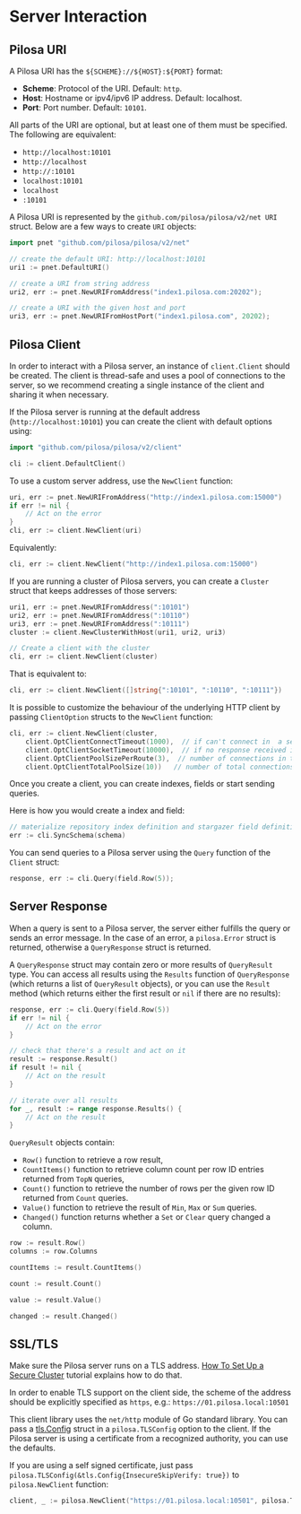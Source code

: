 # Server Interaction

## Pilosa URI

A Pilosa URI has the `${SCHEME}://${HOST}:${PORT}` format:
* **Scheme**: Protocol of the URI. Default: `http`.
* **Host**: Hostname or ipv4/ipv6 IP address. Default: localhost.
* **Port**: Port number. Default: `10101`.

All parts of the URI are optional, but at least one of them must be specified. The following are equivalent:

* `http://localhost:10101`
* `http://localhost`
* `http://:10101`
* `localhost:10101`
* `localhost`
* `:10101`

A Pilosa URI is represented by the `github.com/pilosa/pilosa/v2/net URI` struct. Below are a few ways to create `URI` objects:

```go
import pnet "github.com/pilosa/pilosa/v2/net"

// create the default URI: http://localhost:10101
uri1 := pnet.DefaultURI()

// create a URI from string address
uri2, err := pnet.NewURIFromAddress("index1.pilosa.com:20202");

// create a URI with the given host and port
uri3, err := pnet.NewURIFromHostPort("index1.pilosa.com", 20202);
```

## Pilosa Client

In order to interact with a Pilosa server, an instance of `client.Client` should be created. The client is thread-safe and uses a pool of connections to the server, so we recommend creating a single instance of the client and sharing it when necessary.

If the Pilosa server is running at the default address (`http://localhost:10101`) you can create the client with default options using:

```go
import "github.com/pilosa/pilosa/v2/client"

cli := client.DefaultClient()
```

To use a custom server address, use the `NewClient` function:

```go
uri, err := pnet.NewURIFromAddress("http://index1.pilosa.com:15000")
if err != nil {
    // Act on the error
}
cli, err := client.NewClient(uri)
```

Equivalently:
```go
cli, err := client.NewClient("http://index1.pilosa.com:15000")
```

If you are running a cluster of Pilosa servers, you can create a `Cluster` struct that keeps addresses of those servers:

```go
uri1, err := pnet.NewURIFromAddress(":10101")
uri2, err := pnet.NewURIFromAddress(":10110")
uri3, err := pnet.NewURIFromAddress(":10111")
cluster := client.NewClusterWithHost(uri1, uri2, uri3)

// Create a client with the cluster
cli, err := client.NewClient(cluster)
```

That is equivalent to:
```go
cli, err := client.NewClient([]string{":10101", ":10110", ":10111"})

```

It is possible to customize the behaviour of the underlying HTTP client by passing `ClientOption` structs to the `NewClient` function:

```go
cli, err := client.NewClient(cluster,
    client.OptClientConnectTimeout(1000),  // if can't connect in  a second, close the connection
    client.OptClientSocketTimeout(10000),  // if no response received in 10 seconds, close the connection
    client.OptClientPoolSizePerRoute(3),  // number of connections in the pool per host
    client.OptClientTotalPoolSize(10))   // number of total connections in the pool
```

Once you create a client, you can create indexes, fields or start sending queries.

Here is how you would create a index and field:

```go
// materialize repository index definition and stargazer field definition initialized before
err := cli.SyncSchema(schema)
```

You can send queries to a Pilosa server using the `Query` function of the `Client` struct:

```go
response, err := cli.Query(field.Row(5));
```

## Server Response

When a query is sent to a Pilosa server, the server either fulfills the query or sends an error message. In the case of an error, a `pilosa.Error` struct is returned, otherwise a `QueryResponse` struct is returned.

A `QueryResponse` struct may contain zero or more results of `QueryResult` type. You can access all results using the `Results` function of `QueryResponse` (which returns a list of `QueryResult` objects), or you can use the `Result` method (which returns either the first result or `nil` if there are no results):

```go
response, err := cli.Query(field.Row(5))
if err != nil {
    // Act on the error
}

// check that there's a result and act on it
result := response.Result()
if result != nil {
    // Act on the result
}

// iterate over all results
for _, result := range response.Results() {
    // Act on the result
}
```

`QueryResult` objects contain:

* `Row()` function to retrieve a row result,
* `CountItems()` function to retrieve column count per row ID entries returned from `TopN` queries,
* `Count()` function to retrieve the number of rows per the given row ID returned from `Count` queries.
* `Value()` function to retrieve the result of `Min`, `Max` or `Sum` queries.
* `Changed()` function returns whether a `Set` or `Clear` query changed a column.

```go
row := result.Row()
columns := row.Columns

countItems := result.CountItems()

count := result.Count()

value := result.Value()

changed := result.Changed()
```

## SSL/TLS

Make sure the Pilosa server runs on a TLS address. [How To Set Up a Secure Cluster](https://www.pilosa.com/docs/latest/tutorials/#how-to-set-up-a-secure-cluster) tutorial explains how to do that.

In order to enable TLS support on the client side, the scheme of the address should be explicitly specified as `https`, e.g.: `https://01.pilosa.local:10501`

This client library uses the `net/http` module of Go standard library. You can pass a [tls.Config](https://golang.org/pkg/crypto/tls/#Config) struct in a `pilosa.TLSConfig` option to the client. If the Pilosa server is using a certificate from a recognized authority, you can use the defaults.

If you are using a self signed certificate, just pass `pilosa.TLSConfig(&tls.Config{InsecureSkipVerify: true})` to `pilosa.NewClient` function:
```go
client, _ := pilosa.NewClient("https://01.pilosa.local:10501", pilosa.TLSConfig(&tls.Config{InsecureSkipVerify: true}))
```
